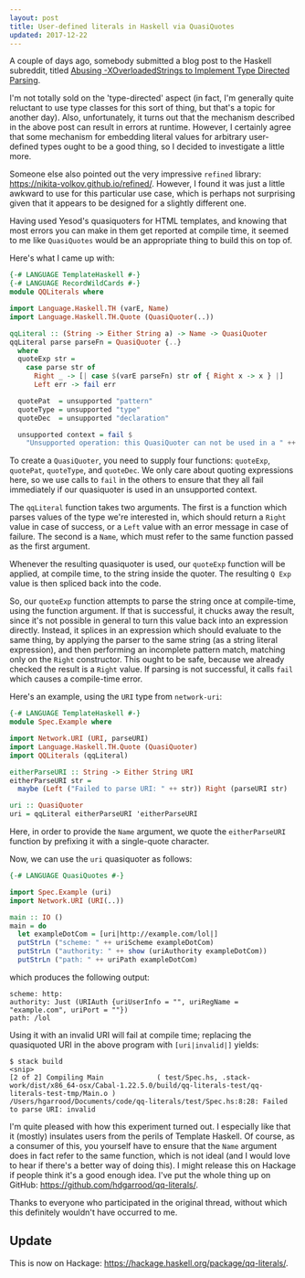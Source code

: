 ```yaml
---
layout: post
title: User-defined literals in Haskell via QuasiQuotes
updated: 2017-12-22
---
```


A couple of days ago, somebody submitted a blog post to the Haskell subreddit,
titled [Abusing -XOverloadedStrings to Implement Type Directed Parsing](https://lambdasandcaches.blogspot.com/2016/05/abusing-xoverloadedstrings-to-implement.html).

I'm not totally sold on the 'type-directed' aspect (in fact, I'm generally
quite reluctant to use type classes for this sort of thing, but that's a topic
for another day). Also, unfortunately, it turns out that the mechanism
described in the above post can result in errors at runtime. However, I
certainly agree that some mechanism for embedding literal values for arbitrary
user-defined types ought to be a good thing, so I decided to investigate a
little more.

Someone else also pointed out the very impressive `refined` library:
<https://nikita-volkov.github.io/refined/>. However, I found it was just a
little awkward to use for this particular use case, which is perhaps not
surprising given that it appears to be designed for a slightly different one.

Having used Yesod's quasiquoters for HTML templates, and knowing that most
errors you can make in them get reported at compile time, it seemed to me like
`QuasiQuotes` would be an appropriate thing to build this on top of.

Here's what I came up with:

```haskell
{-# LANGUAGE TemplateHaskell #-}
{-# LANGUAGE RecordWildCards #-}
module QQLiterals where

import Language.Haskell.TH (varE, Name)
import Language.Haskell.TH.Quote (QuasiQuoter(..))

qqLiteral :: (String -> Either String a) -> Name -> QuasiQuoter
qqLiteral parse parseFn = QuasiQuoter {..}
  where
  quoteExp str =
    case parse str of
      Right _ -> [| case $(varE parseFn) str of { Right x -> x } |]
      Left err -> fail err

  quotePat  = unsupported "pattern"
  quoteType = unsupported "type"
  quoteDec  = unsupported "declaration"

  unsupported context = fail $
    "Unsupported operation: this QuasiQuoter can not be used in a " ++ context ++ " context."
```

To create a `QuasiQuoter`, you need to supply four functions: `quoteExp`,
`quotePat`, `quoteType`, and `quoteDec`. We only care about quoting expressions
here, so we use calls to `fail` in the others to ensure that they all fail
immediately if our quasiquoter is used in an unsupported context.

The `qqLiteral` function takes two arguments. The first is a function which
parses values of the type we're interested in, which should return a `Right`
value in case of success, or a `Left` value with an error message in case of
failure. The second is a `Name`, which must refer to the same function passed
as the first argument.

Whenever the resulting quasiquoter is used, our `quoteExp` function will be
applied, at compile time, to the string inside the quoter. The resulting `Q
Exp` value is then spliced back into the code.

So, our `quoteExp` function attempts to parse the string once at compile-time,
using the function argument. If that is successful, it chucks away the result,
since it's not possible in general to turn this value back into an expression
directly. Instead, it splices in an expression which should evaluate to the
same thing, by applying the parser to the same string (as a string literal
expression), and then performing an incomplete pattern match, matching only on
the `Right` constructor. This ought to be safe, because we already checked the
result is a `Right` value. If parsing is not successful, it calls `fail` which
causes a compile-time error.

Here's an example, using the `URI` type from `network-uri`:

```haskell
{-# LANGUAGE TemplateHaskell #-}
module Spec.Example where

import Network.URI (URI, parseURI)
import Language.Haskell.TH.Quote (QuasiQuoter)
import QQLiterals (qqLiteral)

eitherParseURI :: String -> Either String URI
eitherParseURI str =
  maybe (Left ("Failed to parse URI: " ++ str)) Right (parseURI str)

uri :: QuasiQuoter
uri = qqLiteral eitherParseURI 'eitherParseURI
```

Here, in order to provide the `Name` argument, we quote the `eitherParseURI`
function by prefixing it with a single-quote character.

Now, we can use the `uri` quasiquoter as follows:

```haskell
{-# LANGUAGE QuasiQuotes #-}

import Spec.Example (uri)
import Network.URI (URI(..))

main :: IO ()
main = do
  let exampleDotCom = [uri|http://example.com/lol|]
  putStrLn ("scheme: " ++ uriScheme exampleDotCom)
  putStrLn ("authority: " ++ show (uriAuthority exampleDotCom))
  putStrLn ("path: " ++ uriPath exampleDotCom)
```

which produces the following output:

```
scheme: http:
authority: Just (URIAuth {uriUserInfo = "", uriRegName = "example.com", uriPort = ""})
path: /lol
```

Using it with an invalid URI will fail at compile time; replacing the
quasiquoted URI in the above program with `[uri|invalid|]` yields:

```
$ stack build
<snip>
[2 of 2] Compiling Main             ( test/Spec.hs, .stack-work/dist/x86_64-osx/Cabal-1.22.5.0/build/qq-literals-test/qq-literals-test-tmp/Main.o )
/Users/hgarrood/Documents/code/qq-literals/test/Spec.hs:8:28: Failed to parse URI: invalid
```

I'm quite pleased with how this experiment turned out. I especially like that
it (mostly) insulates users from the perils of Template Haskell. Of course,
as a consumer of this, you yourself have to ensure that the `Name` argument
does in fact refer to the same function, which is not ideal (and I would love
to hear if there's a better way of doing this). I might release this on Hackage
if people think it's a good enough idea. I've put the whole thing up on GitHub:
<https://github.com/hdgarrood/qq-literals/>.

Thanks to everyone who participated in the original thread, without which this
definitely wouldn't have occurred to me.

## Update

This is now on Hackage: <https://hackage.haskell.org/package/qq-literals/>.
